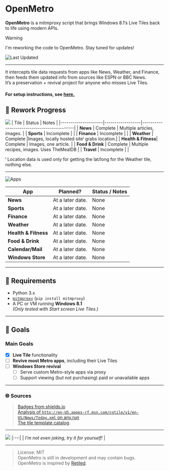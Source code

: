 # OpenMetro

**OpenMetro** is a mitmproxy script that brings Windows 8.1’s Live Tiles back to life using modern APIs.

> [!WARNING]
> I'm reworking the code to OpenMetro. Stay tuned for updates!

![Last Updated](https://img.shields.io/badge/Last_Updated-June_25,_2025,_4:10_PM_EST-blue?style=flat-square)

<!--<details>
<summary>📸 Screenshots</summary>

![LiveTilesStatic](https://github.com/user-attachments/assets/2ffc4aa7-5d50-4523-a0b8-0c2464bd609f)
|:--:| 
| *Live Tiles via OpenMetro* |

![NewsTileUpdate](https://github.com/user-attachments/assets/65d9a13e-cdd4-4d71-8abb-e23f3204b9be)
|:--:| 
| *A Live Tile updating via OpenMetro.* |

> Images are out of date. Updated images will be uploaded once most bugs are ironed out.

</details>-->

---

It intercepts tile data requests from apps like News, Weather, and Finance, then feeds them updated info from sources like ESPN or BBC News.  
It’s a preservation + revival project for anyone who misses Live Tiles.
#### For setup instructions, see [here.](./setup.md)

## 🚧 Rework Progress 
![](https://img.shields.io/badge/Tiles%20Revived-4/7-yellow?style=for-the-badge)
| Tile                | Status           | Notes                                      |
|---------------------|------------------|--------------------------------------------|
| **News**            | Complete         | Multiple articles, images.                 |
| **Sports**          | Incomplete       |                                            |
| **Finance**         | Incomplete       |                                            |
| **Weather**         | Complete         |Images, locally hosted siteⁱ grabs location.|
| **Health & Fitness**| Complete         | Images, one article.                       |
| **Food & Drink**    | Complete         | Multiple recipes, images. Uses TheMealDB   |
| **Travel**          | Incomplete       |                                            |

ⁱ Location data is used only for getting the lat/long for the Weather tile, nothing else.
<!--
![Apps Revived: None yet](https://img.shields.io/badge/Apps%20Revived%3A-None_yet-darkred?style=for-the-badge)
| App                  | Planned?         | Status / Notes                                 |
|----------------------|------------------|------------------------------------------------|
| **News**             | 🟢 Definitely     | Needs research into request/response format    |
| **Sports**           | 🟢 Definitely     | Same as above                                  |
| **Finance**          | 🟢 Definitely     | Same as above                                  |
| **Weather**          | 🟡 Maybe          | Format unknown                                 |
| **Health & Fitness** | 🟢 Definitely     | Not a current priority                         |
| **Food & Drink**     | 🟡 Maybe          | Not a current priority                         |
| **Windows Store**    | 🟠 Maybe          | Low priority – requires extensive reverse engineering |
I'll come back to this.
-->
---

![Apps](https://img.shields.io/badge/Apps:-At_a_later_date-black?style=for-the-badge)

| App                  | Planned?             | Status / Notes                          |
|----------------------|----------------------|-----------------------------------------|
| **News**             | At a later date.     |  None                                   |
| **Sports**           | At a later date.     |  None                                   |
| **Finance**          | At a later date.     |  None                                   |
| **Weather**          | At a later date.     |  None                                   |
| **Health & Fitness** | At a later date.     |  None                                   |
| **Food & Drink**     | At a later date.     |  None                                   |
| **Calendar/Mail**    | At a later date.     |  None                                   |
| **Windows Store**    | At a later date.     |  None                                   |
---

## 🧰 Requirements

- Python 3.x
- [`mitmproxy`](https://mitmproxy.org) (`pip install mitmproxy`)
- A PC or VM running **Windows 8.1**  
  *(Only tested with Start screen Live Tiles.)*

---

## 🎯 Goals

### Main Goals
- [x]  **Live Tile** functionality
- [ ] **Revive most Metro apps**, including their Live Tiles
- [ ] **Windows Store revival**
  - [ ] Serve custom Metro-style apps via proxy
  - [ ] Support viewing (but not purchasing) paid or unavailable apps

---
### 🌐 Sources
> [Badges from shields.io](https://shields.io/)</br>
> [Analysis of `http://en-US.appex-rf.msn.com/cgtile/v1/en-US/News/Today.xml` on any.run](https://any.run/report/0170ceadd75b172e238c8c1c4cd1ab8d6df5aefde999733295ccf57d007630ea/c1ed3fbc-4ea6-4d0f-ac4b-12580eeb9f32)<br/>
> [The tile template catalog](https://learn.microsoft.com/en-us/previous-versions/windows/apps/hh761491(v=win.10)).
---

![](https://img.shields.io/badge/Mentioned%20by-Copilot-blueviolet?style=for-the-badge)
|:--:| 
| *I’m not even joking, try it for yourself!* |

---
> License: MIT</br>
> OpenMetro is still in development and may contain bugs.</br>
> OpenMetro is inspired by [Retiled](https://github.com/migbrunluz/Retiled-Win8.x).
